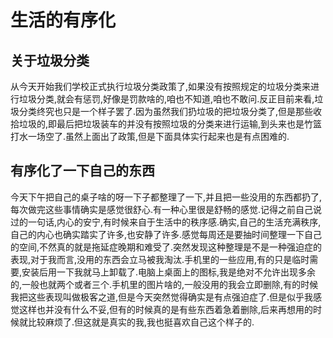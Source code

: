 # 生活的有序化

## 关于垃圾分类

从今天开始我们学校正式执行垃圾分类政策了,如果没有按照规定的垃圾分类来进行垃圾分类,就会有惩罚,好像是罚款啥的,咱也不知道,咱也不敢问.反正目前来看,垃圾分类终究也只是一个样子罢了.因为虽然我们扔垃圾的把垃圾分类了,但是那些收拾垃圾的,即最后把垃圾装车的并没有按照垃圾的分类来进行运输,到头来也是竹篮打水一场空了.虽然上面出了政策,但是下面具体实行起来也是有点困难的.

## 有序化了一下自己的东西

今天下午把自己的桌子啥的呀一下子都整理了一下,并且把一些没用的东西都扔了,每次做完这些事情确实是感觉很舒心.有一种心里很是舒畅的感觉.记得之前自己说过的一句话,内心的安宁,有时候来自于生活中的秩序感.确实,自己的生活充满秩序,自己的内心也确实踏实了许多,也安静了许多.感觉每周还是要抽时间整理一下自己的空间,不然真的就是拖延症晚期和难受了.突然发现这种整理是不是一种强迫症的表现,对于我而言,没用的东西会立马被我淘汰.手机里的一些应用,有的只是临时需要,安装后用一下我就马上卸载了.电脑上桌面上的图标,我是绝对不允许出现多余的,一般也就两个或者三个.手机里的图片啥的,一般没用的我会立即删除,有的时候我把这些表现叫做极客之道,但是今天突然觉得确实是有点强迫症了.但是似乎我感觉这样也并没有什么不妥,但有的时候真的是有些东西着急着删除,后来再想用的时候就比较麻烦了.但这就是真实的我,我也挺喜欢自己这个样子的.
